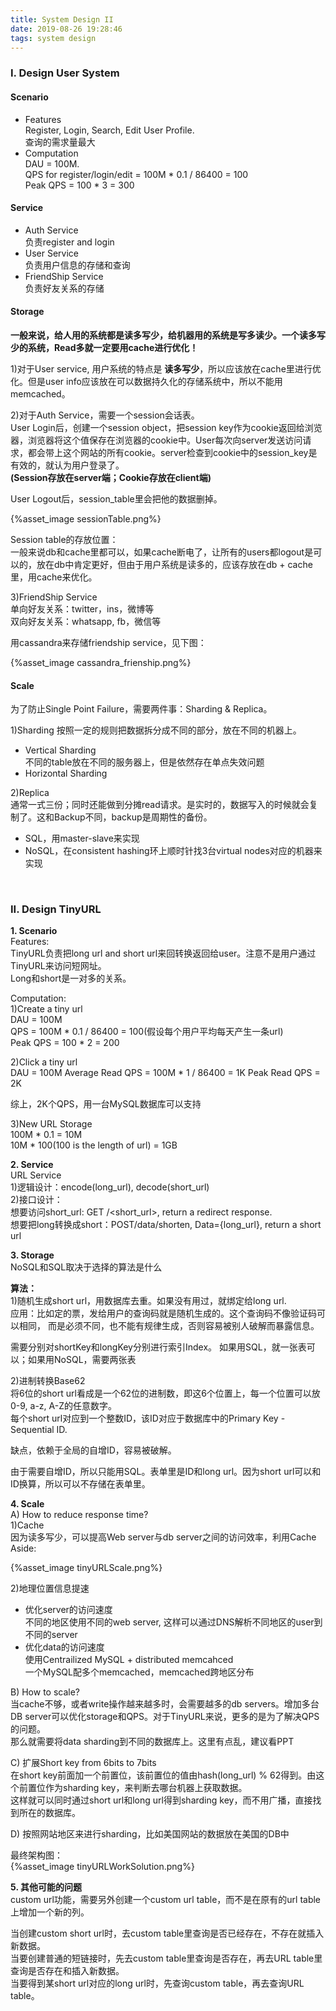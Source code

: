 ```yaml
---
title: System Design II
date: 2019-08-26 19:28:46
tags: system design
---
```


 
### I. Design User System

#### Scenario

* Features  
Register, Login, Search, Edit User Profile.  
查询的需求量最大
* Computation  
DAU = 100M.  
QPS for register/login/edit = 100M * 0.1 / 86400 = 100  
Peak QPS = 100 * 3 = 300

#### Service

* Auth Service  
负责register and login
* User Service  
负责用户信息的存储和查询
* FriendShip Service  
负责好友关系的存储

#### Storage  

**一般来说，给人用的系统都是读多写少，给机器用的系统是写多读少。一个读多写少的系统，Read多就一定要用cache进行优化！**

1)对于User service, 用户系统的特点是 **读多写少**，所以应该放在cache里进行优化。但是user info应该放在可以数据持久化的存储系统中，所以不能用memcached。

2)对于Auth Service，需要一个session会话表。  
User Login后，创建一个session object，把session key作为cookie返回给浏览器，浏览器将这个值保存在浏览器的cookie中。User每次向server发送访问请求，都会带上这个网站的所有cookie。server检查到cookie中的session_key是有效的，就认为用户登录了。  
**(Session存放在server端；Cookie存放在client端)**

User Logout后，session_table里会把他的数据删掉。

{%asset_image sessionTable.png%}

Session table的存放位置：  
一般来说db和cache里都可以，如果cache断电了，让所有的users都logout是可以的，放在db中肯定更好，但由于用户系统是读多的，应该存放在db + cache里，用cache来优化。

3)FriendShip Service  
单向好友关系：twitter，ins，微博等  
双向好友关系：whatsapp, fb，微信等

用cassandra来存储friendship service，见下图：

{%asset_image cassandra_frienship.png%}

#### Scale

为了防止Single Point Failure，需要两件事：Sharding & Replica。  

1)Sharding
按照一定的规则把数据拆分成不同的部分，放在不同的机器上。

* Vertical Sharding  
不同的table放在不同的服务器上，但是依然存在单点失效问题
* Horizontal Sharding

2)Replica  
通常一式三份；同时还能做到分摊read请求。是实时的，数据写入的时候就会复制了。这和Backup不同，backup是周期性的备份。

* SQL，用master-slave来实现
* NoSQL，在consistent hashing环上顺时针找3台virtual nodes对应的机器来实现

</br>

### II. Design TinyURL

**1. Scenario**  
Features:  
TinyURL负责把long url and short url来回转换返回给user。注意不是用户通过TinyURL来访问短网址。  
Long和short是一对多的关系。

Computation:  
1)Create a tiny url  
DAU = 100M  
QPS = 100M * 0.1 / 86400 = 100(假设每个用户平均每天产生一条url)  
Peak QPS = 100 * 2 = 200

2)Click a tiny url  
DAU = 100M
Average Read QPS = 100M * 1 / 86400 = 1K
Peak Read QPS = 2K

综上，2K个QPS，用一台MySQL数据库可以支持

3)New URL Storage  
100M * 0.1 = 10M  
10M * 100(100 is the length of url) = 1GB

**2. Service**  
URL Service  
1)逻辑设计：encode(long_url), decode(short_url)  
2)接口设计：  
想要访问short_url: GET /<short_url>, return a redirect response.  
想要把long转换成short：POST/data/shorten, Data={long_url}, return a short url

**3. Storage**  
NoSQL和SQL取决于选择的算法是什么

**算法：**  
1)随机生成short url，用数据库去重。如果没有用过，就绑定给long url.  
应用：比如定的票，发给用户的查询码就是随机生成的。这个查询码不像验证码可以相同，
而是必须不同，也不能有规律生成，否则容易被别人破解而暴露信息。

需要分别对shortKey和longKey分别进行索引Index。
如果用SQL，就一张表可以；如果用NoSQL，需要两张表

2)进制转换Base62  
将6位的short url看成是一个62位的进制数，即这6个位置上，每一个位置可以放0-9, a-z, A-Z的任意数字。  
每个short url对应到一个整数ID，该ID对应于数据库中的Primary Key - Sequential ID.

缺点，依赖于全局的自增ID，容易被破解。

由于需要自增ID，所以只能用SQL。表单里是ID和long url。因为short url可以和ID换算，所以可以不存储在表单里。

**4. Scale**  
A) How to reduce response time?   
1)Cache  
因为读多写少，可以提高Web server与db server之间的访问效率，利用Cache Aside:

{%asset_image tinyURLScale.png%}

2)地理位置信息提速

* 优化server的访问速度  
不同的地区使用不同的web server, 这样可以通过DNS解析不同地区的user到不同的server
* 优化data的访问速度  
使用Centrailized MySQL + distributed memcahced  
一个MySQL配多个memcached，memcached跨地区分布

B) How to scale?  
当cache不够，或者write操作越来越多时，会需要越多的db servers。增加多台DB server可以优化storage和QPS。对于TinyURL来说，更多的是为了解决QPS的问题。  
那么就需要将data sharding到不同的数据库上。这里有点乱，建议看PPT

C) 扩展Short key from 6bits to 7bits  
在short key前面加一个前置位，该前置位的值由hash(long_url) % 62得到。由这个前置位作为sharding key，来判断去哪台机器上获取数据。  
这样就可以同时通过short url和long url得到sharding key，而不用广播，直接找到所在的数据库。

D) 按照网站地区来进行sharding，比如美国网站的数据放在美国的DB中

最终架构图：  
{%asset_image tinyURLWorkSolution.png%}

**5. 其他可能的问题**  
custom url功能，需要另外创建一个custom url table，而不是在原有的url table上增加一个新的列。

当创建custom short url时，去custom table里查询是否已经存在，不存在就插入新数据。  
当要创建普通的短链接时，先去custom table里查询是否存在，再去URL table里查询是否存在和插入新数据。  
当要得到某short url对应的long url时，先查询custom table，再去查询URL table。

